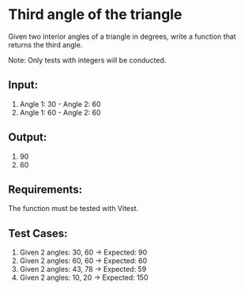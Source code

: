 # Third angle of the triangle

Given two interior angles of a triangle in degrees, write a function that returns the third angle.

Note: Only tests with integers will be conducted.

## Input:
1. Angle 1: 30 - Angle 2: 60
2. Angle 1: 60 - Angle 2: 60

## Output:
1. 90
2. 60

## Requirements:
The function must be tested with Vitest.

## Test Cases:
1. Given 2 angles: 30, 60 -> Expected: 90
2. Given 2 angles: 60, 60 -> Expected: 60
3. Given 2 angles: 43, 78 -> Expected: 59
4. Given 2 angles: 10, 20 -> Expected: 150